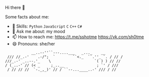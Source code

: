 Hi there 👋

Some facts about me:
- 💼 Skills: `Python` `JavaScript` `C` `C++` `C#`
- 💬 Ask me about: my mood
- 📫 How to reach me: https://t.me/sshotme https://vk.com/sh0tme
- 😄 Pronouns: she/her

```
            __..--''``---....___   _..._    __
 /// //_.-'    .-/";  `        ``<._  ``.''_ `. / // /
///_.-' _..--.'_    \                    `( ) ) // //
/ (_..-' // (< _     ;_..__               ; `' / ///
 / // // //  `-._,_)' // / ``--...____..-' /// / //
```